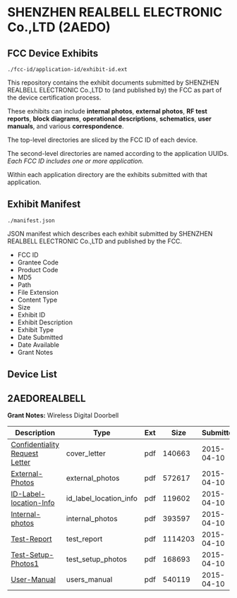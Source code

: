 # SHENZHEN REALBELL ELECTRONIC Co.,LTD (2AEDO)
## FCC Device Exhibits

```
./fcc-id/application-id/exhibit-id.ext
```

This repository contains the exhibit documents submitted by SHENZHEN REALBELL ELECTRONIC Co.,LTD to (and published by) the FCC as part of the device certification process.

These exhibits can include **internal photos**, **external photos**, **RF test reports**, **block diagrams**, **operational descriptions**, **schematics**, **user manuals**, and various **correspondence**.

The top-level directories are sliced by the FCC ID of each device.

The second-level directories are named according to the application UUIDs. *Each FCC ID includes one or more application.*

Within each application directory are the exhibits submitted with that application. 

## Exhibit Manifest

```
./manifest.json
```

JSON manifest which describes each exhibit submitted by SHENZHEN REALBELL ELECTRONIC Co.,LTD and published by the FCC.

- FCC ID
- Grantee Code
- Product Code
- MD5
- Path
- File Extension
- Content Type
- Size
- Exhibit ID
- Exhibit Description
- Exhibit Type
- Date Submitted
- Date Available
- Grant Notes

## Device List
## 2AEDOREALBELL
**Grant Notes:** Wireless Digital Doorbell

| Description | Type | Ext | Size | Submitted | Available |
| ----------- | ---- | --- | ---- | --------- | --------- |
| [Confidentiality Request Letter](2AEDOREALBELL/7f95e3d68a9534b8d5b72d0f1fd778de/2580341.pdf) | cover_letter | pdf | 140663 | 2015-04-10 | 2015-04-10 |
| [External-Photos](2AEDOREALBELL/7f95e3d68a9534b8d5b72d0f1fd778de/2580342.pdf) | external_photos | pdf | 572617 | 2015-04-10 | 2015-04-10 |
| [ID-Label-location-Info](2AEDOREALBELL/7f95e3d68a9534b8d5b72d0f1fd778de/2580343.pdf) | id_label_location_info | pdf | 119602 | 2015-04-10 | 2015-04-10 |
| [Internal-photos](2AEDOREALBELL/7f95e3d68a9534b8d5b72d0f1fd778de/2580344.pdf) | internal_photos | pdf | 393597 | 2015-04-10 | 2015-04-10 |
| [Test-Report](2AEDOREALBELL/7f95e3d68a9534b8d5b72d0f1fd778de/2580347.pdf) | test_report | pdf | 1114203 | 2015-04-10 | 2015-04-10 |
| [Test-Setup-Photos1](2AEDOREALBELL/7f95e3d68a9534b8d5b72d0f1fd778de/2580348.pdf) | test_setup_photos | pdf | 168693 | 2015-04-10 | 2015-04-10 |
| [User-Manual](2AEDOREALBELL/7f95e3d68a9534b8d5b72d0f1fd778de/2580349.pdf) | users_manual | pdf | 540119 | 2015-04-10 | 2015-04-10 |

